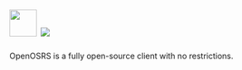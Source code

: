 # <img src="https://cdn.jsdelivr.net/gh/w0/au-packages/openosrs/icon.png" width="48" height="48"/> [![](https://img.shields.io/chocolatey/v/openosrs.svg?color=green&label=openosrs)](https://chocolatey.org/packages/openosrs)

OpenOSRS is a fully open-source client with no restrictions.